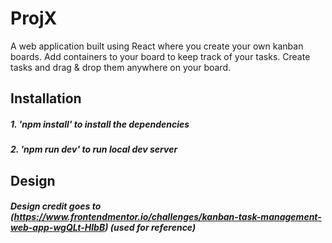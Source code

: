 # ProjX

A web application built using React where you create your own kanban boards. Add containers to your board to keep track of your tasks. Create tasks and drag & drop them anywhere on your board.

## Installation

##### 1. 'npm install' to install the dependencies
##### 2. 'npm run dev' to run local dev server

## Design

##### Design credit goes to (https://www.frontendmentor.io/challenges/kanban-task-management-web-app-wgQLt-HlbB) (used for reference)
